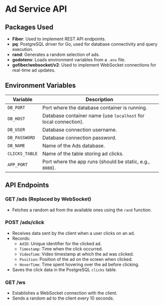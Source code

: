 # Ad Service API  

## Packages Used  

- **Fiber**: Used to implement REST API endpoints.  
- **pq**: PostgreSQL driver for Go, used for database connectivity and query execution.  
- **rand**: Generates a random selection of ads.  
- **godotenv**: Loads environment variables from a `.env` file.  
- **gofiber/websocket/v2**: Used to implement WebSocket connections for real-time ad updates.  

## Environment Variables  

| Variable      | Description |
|--------------|-------------|
| `DB_PORT`    | Port where the database container is running. |
| `DB_HOST`    | Database container name (use `localhost` for local connection). |
| `DB_USER`    | Database connection username. |
| `DB_PASSWORD`| Database connection password. |
| `DB_NAME`    | Name of the Ads database. |
| `CLICKS_TABLE` | Name of the table storing ad clicks. |
| `APP_PORT`   | Port where the app runs (should be static, e.g., `8080`). |

## API Endpoints  

### **GET /ads (Replaced by WebSocket)**  
- Fetches a random ad from the available ones using the `rand` function.  

### **POST /ads/click**  
- Receives data sent by the client when a user clicks on an ad.  
- Records:  
  - `AdID`: Unique identifier for the clicked ad.  
  - `Timestamp`: Time when the click occurred.  
  - `VideoTime`: Video timestamp at which the ad was clicked.  
  - `Position`: Position of the ad on the screen when clicked.  
  - `HoverTime`: Time spent hovering over the ad before clicking.  
- Saves the click data in the PostgreSQL `clicks` table.  

### **GET /ws**  
- Establishes a WebSocket connection with the client.  
- Sends a random ad to the client every 10 seconds.  

